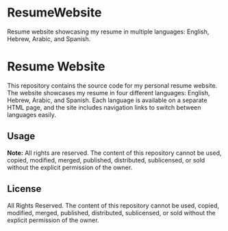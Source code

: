 # ResumeWebsite
Resume website showcasing my resume in multiple languages: English, Hebrew, Arabic, and Spanish.

# Resume Website

This repository contains the source code for my personal resume website. The website showcases my resume in four different languages: English, Hebrew, Arabic, and Spanish. Each language is available on a separate HTML page, and the site includes navigation links to switch between languages easily.

## Usage

**Note:** All rights are reserved. The content of this repository cannot be used, copied, modified, merged, published, distributed, sublicensed, or sold without the explicit permission of the owner.

## License

All Rights Reserved. The content of this repository cannot be used, copied, modified, merged, published, distributed, sublicensed, or sold without the explicit permission of the owner.
